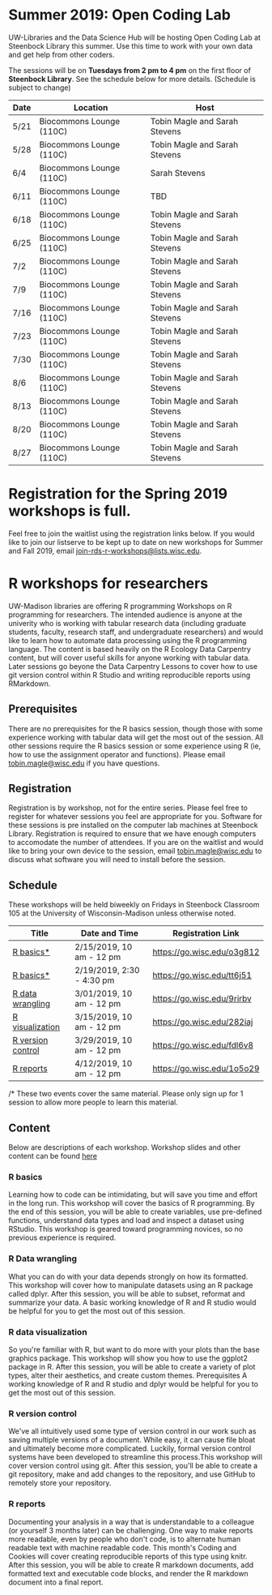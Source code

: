 # Summer 2019: Open Coding Lab

UW-Libraries and the Data Science Hub will be hosting Open Coding Lab at Steenbock Library this summer. Use this time to work with your own data and get help from other coders. 

The sessions will be on **Tuesdays from 2 pm to 4 pm** on the first floor of **Steenbock Library**. See the schedule below for more details. (Schedule is subject to change)

Date | Location | Host
-----|--------- |--------
5/21 | Biocommons Lounge (110C)| Tobin Magle and Sarah Stevens
5/28 | Biocommons Lounge (110C)| Tobin Magle and Sarah Stevens
6/4  | Biocommons Lounge (110C)| Sarah Stevens
6/11 | Biocommons Lounge (110C)| TBD
6/18 | Biocommons Lounge (110C)| Tobin Magle and Sarah Stevens
6/25 | Biocommons Lounge (110C)| Tobin Magle and Sarah Stevens
7/2  | Biocommons Lounge (110C)| Tobin Magle and Sarah Stevens
7/9  | Biocommons Lounge (110C)| Tobin Magle and Sarah Stevens
7/16 | Biocommons Lounge (110C)| Tobin Magle and Sarah Stevens
7/23 | Biocommons Lounge (110C)| Tobin Magle and Sarah Stevens
7/30 | Biocommons Lounge (110C)| Tobin Magle and Sarah Stevens
8/6  | Biocommons Lounge (110C)| Tobin Magle and Sarah Stevens
8/13 | Biocommons Lounge (110C)| Tobin Magle and Sarah Stevens
8/20 | Biocommons Lounge (110C)| Tobin Magle and Sarah Stevens
8/27 | Biocommons Lounge (110C)| Tobin Magle and Sarah Stevens



# Registration for the Spring 2019 workshops is full. 
Feel free to join the waitlist using the registration links below. If you would like to join our listserve to be kept up to date on new workshops for Summer and Fall 2019, email join-rds-r-workshops@lists.wisc.edu.

# R workshops for researchers
UW-Madison libraries are offering R programming Workshops on R programming for researchers. The intended audience is anyone at the univerity who is working with tabular research data (including graduate students, faculty, research staff, and undergraduate researchers) and would like to learn how to automate data processing using the R programming language. The content is based heavily on the R Ecology Data Carpentry content, but will cover useful skills for anyone working with tabular data. Later sessions go beyone the Data Carpentry Lessons to cover how to use git version control within R Studio and writing reproducible reports using RMarkdown.

## Prerequisites
There are no prerequisites for the R basics session, though those with some experience working with tabular data will get the most out of the session. All other sessions require the R basics session or some experience using R (ie, how to use the assignment operator and functions). Please email tobin.magle@wisc.edu if you have questions.

## Registration
Registration is by workshop, not for the entire series. Please feel free to register for whatever sessions you feel are appropriate for you. Software for these sessions is pre installed on the computer lab machines at Steenbock Library. Registration is required to ensure that we have enough computers to accomodate the number of attendees. If you are on the waitlist and would like to bring your own device to the session, email tobin.magle@wisc.edu to discuss what software you will need to install before the session.

## Schedule
These workshops will be held biweekly on Fridays in Steenbock Classroom 105 at the University of Wisconsin-Madison unless otherwise noted. 

Title | Date and Time | Registration Link
------|-------------------------------|----------------------------------
[R basics*](https://researchguides.library.wisc.edu/R/basics)|2/15/2019, 10 am - 12 pm | https://go.wisc.edu/o3g812
[R basics*](https://researchguides.library.wisc.edu/R/basics)|2/19/2019, 2:30 - 4:30 pm | https://go.wisc.edu/tt6j51
[R data wrangling](https://researchguides.library.wisc.edu/R/tidyverse)|3/01/2019, 10 am - 12 pm | https://go.wisc.edu/9rirbv 
[R visualization](https://researchguides.library.wisc.edu/R/tidyverse)|3/15/2019, 10 am - 12 pm | https://go.wisc.edu/282iaj 
[R version control](https://researchguides.library.wisc.edu/R/tidyverse)|3/29/2019, 10 am - 12 pm | https://go.wisc.edu/fdl6v8 
[R reports](https://researchguides.library.wisc.edu/R/tidyverse)|4/12/2019, 10 am - 12 pm | https://go.wisc.edu/1o5o29

/* These two events cover the same material. Please only sign up for 1 session to allow more people to learn this material.

## Content
Below are descriptions of each workshop. Workshop slides and other content can be found [here](https://researchguides.library.wisc.edu/R)

### R basics

Learning how to code can be intimidating, but will save you time and effort in the long run. This workshop will cover the basics of R programming. By the end of this session, you will be able to create variables, use pre-defined functions, understand data types and load and inspect a dataset using RStudio. This workshop is geared toward programming novices, so no previous experience is required. 

### R Data wrangling

What you can do with your data depends strongly on how its formatted. This workshop will cover how to manipulate datasets using an R package called dplyr. After this session, you will be able to subset, reformat and summarize your data. A basic working knowledge of R and R studio would be helpful for you to get the most out of this session.

### R data visualization

So you're familiar with R, but want to do more with your plots than the base graphics package. This workshop will show you how to use the ggplot2 package in R. After this session, you will be able to create a variety of plot types, alter their aesthetics, and create custom themes.
Prerequisites	A working knowledge of R and R studio and dplyr would be helpful for you to get the most out of this session.

### R version control

We've all intuitively used some type of version control in our work such as saving multiple versions of a document. While easy, it can cause file bloat and ultimately become more complicated. Luckily, formal version control systems have been developed to streamline this process.This workshop will cover version control using git. After this session, you'll be able to create a git repository, make and add changes to the repository, and use GitHub to remotely store your repository.

### R reports

Documenting your analysis in a way that is understandable to a colleague (or yourself 3 months later) can be challenging. One way to make reports more readable, even by people who don't code, is to alternate human readable text with machine readable code. This month's Coding and Cookies will cover creating reproducible reports of this type using knitr. After this session, you will be able to create R markdown documents, add formatted text and executable code blocks, and render the R markdown document into a final report.
